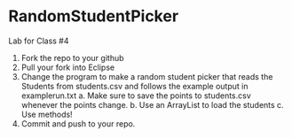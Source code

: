 # RandomStudentPicker
Lab for Class #4

1. Fork the repo to your github
2. Pull your fork into Eclipse
3. Change the program to make a random student picker that reads the Students from students.csv and follows the example output in examplerun.txt
  a. Make sure to save the points to students.csv whenever the points change.
  b. Use an ArrayList<Student> to load the students
  c. Use methods!
4. Commit and push to your repo.

